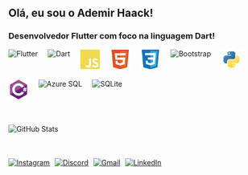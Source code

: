 <h2> Olá, eu sou o <strong>Ademir Haack</strong>! </h2>
<h3> Desenvolvedor Flutter com foco na linguagem Dart! </h3>

<div style="display: flex; flex-wrap: wrap; gap: 20px; align-items: center; margin-bottom: 50px;">
  <img alt="Flutter" height="40" src="https://cdn.jsdelivr.net/gh/devicons/devicon@latest/icons/flutter/flutter-original.svg">
  <img alt="Dart" height="40" src="https://cdn.jsdelivr.net/gh/devicons/devicon@latest/icons/dart/dart-original.svg">
  <img alt="JavaScript" height="40" src="https://raw.githubusercontent.com/devicons/devicon/master/icons/javascript/javascript-plain.svg">
  <img alt="HTML" height="40" src="https://raw.githubusercontent.com/devicons/devicon/master/icons/html5/html5-original.svg">
  <img alt="CSS" height="40" src="https://raw.githubusercontent.com/devicons/devicon/master/icons/css3/css3-original.svg">
  <img alt="Bootstrap" height="40" src="https://cdn.jsdelivr.net/gh/devicons/devicon@latest/icons/bootstrap/bootstrap-original.svg">
  <img alt="Python" height="40" src="https://raw.githubusercontent.com/devicons/devicon/master/icons/python/python-original.svg">
  <img alt="C#" height="40" src="https://raw.githubusercontent.com/devicons/devicon/master/icons/csharp/csharp-original.svg">
  <img alt="Azure SQL" height="40" src="https://cdn.jsdelivr.net/gh/devicons/devicon@latest/icons/azuresqldatabase/azuresqldatabase-original.svg">
  <img alt="SQLite" height="40" src="https://cdn.jsdelivr.net/gh/devicons/devicon@latest/icons/sqlite/sqlite-original.svg">
</div>

<!-- GitHub Stats -->
<picture style="margin-bottom: 50px;">
  <source srcset="https://github-readme-stats.vercel.app/api?username=ademaster&show_icons=true&theme=dracula" media="(prefers-color-scheme: dark)" />
  <source srcset="https://github-readme-stats.vercel.app/api?username=ademaster&show_icons=true" media="(prefers-color-scheme: light), (prefers-color-scheme: no-preference)" />
  <img src="https://github-readme-stats.vercel.app/api?username=ademaster&show_icons=true" alt="GitHub Stats" />
</picture>

<!-- Redes Sociais -->
<div style="margin-top: 50px; display: flex; gap: 10px;">
  <a href="https://www.instagram.com/ademir.haack/" target="_blank">
    <img src="https://img.shields.io/badge/-Instagram-%23E4405F?style=for-the-badge&logo=instagram&logoColor=white" alt="Instagram">
  </a>
  <a href="https://discord.com/channels/@me/852882594667954208" target="_blank">
    <img src="https://img.shields.io/badge/Discord-7289DA?style=for-the-badge&logo=discord&logoColor=white" alt="Discord">
  </a>
  <a href="mailto:ademir.haack@gmail.com">
    <img src="https://img.shields.io/badge/-Gmail-%23333?style=for-the-badge&logo=gmail&logoColor=white" alt="Gmail">
  </a>
  <a href="https://www.linkedin.com/in/ademirhaack?" target="_blank">
    <img src="https://img.shields.io/badge/-LinkedIn-%230077B5?style=for-the-badge&logo=linkedin&logoColor=white" alt="LinkedIn">
  </a>
</div>
